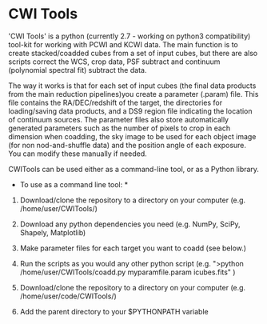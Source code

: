 # CWI Tools

'CWI Tools' is a python (currently 2.7 - working on python3 compatibility) tool-kit for working with PCWI and KCWI data. The main function is to create stacked/coadded cubes from a set of input cubes, but there are also scripts correct the WCS, crop data, PSF subtract and continuum (polynomial spectral fit) subtract the data.

The way it works is that for each set of input cubes (the final data products from the main reduction pipelines)you create a parameter (.param) file. This file contains the RA/DEC/redshift of the target, the directories for loading/saving data products, and a DS9 region file indicating the location of continuum sources. The parameter files also store automatically generated parameters such as the number of pixels to crop in each dimension when coadding, the sky image to be used for each object image (for non nod-and-shuffle data) and the position angle of each exposure. You can modify these manually if needed.

CWITools can be used either as a command-line tool, or as a Python library. 

* To use as a command line tool: * 

1. Download/clone the repository to a directory on your computer (e.g. /home/user/CWITools/)
2. Download any python dependencies you need (e.g. NumPy, SciPy, Shapely, Matplotlib)
3. Make parameter files for each target you want to coadd (see below.)
3. Run the scripts as you would any other python script (e.g. ">python /home/user/CWITools/coadd.py myparamfile.param icubes.fits" )



1. Download/clone the repository to a directory on your computer (e.g. /home/user/code/CWITools/)
2. Add the parent directory to your $PYTHONPATH variable
